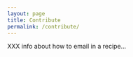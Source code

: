 ```yaml
---
layout: page
title: Contribute
permalink: /contribute/
---
```


XXX info about how to email in a recipe...